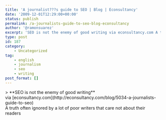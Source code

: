 ```yaml
---
title: 'A journalist???s guide to SEO | Blog | Econsultancy'
date: '2009-12-01T12:29:00+00:00'
status: publish
permalink: /a-journalists-guide-to-seo-blog-econsultancy
author: '@ramonsuarez'
excerpt: 'SEO is not the enemy of good writing via econsultancy.com A truth often ignored by a lot of poor writers that care not about their readers'
type: post
id: 187
category:
    - Uncategorized
tag:
    - english
    - journalism
    - seo
    - writing
post_format: []
---
```

<div class="posterous_bookmarklet_entry">> **SEO is not the enemy of good writing**

<div class="posterous_quote_citation">via [econsultancy.com](http://econsultancy.com/blog/5034-a-journalists-guide-to-seo)</div>A truth often ignored by a lot of poor writers that care not about their readers

</div>